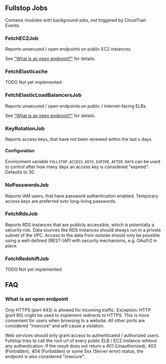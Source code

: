 ## Fullstop Jobs

Contains modules with background-jobs, not triggered by CloudTrail-Events.

### FetchEC2Job

Reports unsecured / open endpoints on public EC2 instances.

See ["What is an open endpoint?"](#what-is-an-open-endpoint) for details.

### FetchElasticache

TODO Not yet implemented

### FetchElasticLoadBalancersJob

Reports unsecured / open endpoints on public / internet-facing ELBs.

See ["What is an open endpoint?"](#what-is-an-open-endpoint) for details.

### KeyRotationJob

Reports access keys, that have not been renewed within the last x days.

#### Configuration

Environment variable `FULLSTOP_ACCESS_KEYS_EXPIRE_AFTER_DAYS` can be used to control
after how many days an access key is considered "expired". Defaults to 30.

### NoPasswordsJob

Reports IAM users, that have password authentication enabled. Temporary access keys
are preferred over long-living passwords.

### FetchRdsJob

Reports RDS instances that are publicly accessible, which is potentially a security risk.
Data sources like RDS instances should always run in a private subnet of the VPC.
Access to the data from outside should only be possible using a well-defined (REST-)API
with security mechanisms, e.g. OAuth2 in place.

### FetchRedshiftJob

TODO Not yet implemented

## FAQ

### What is an open endpoint

Only HTTPS (port 443) is allowed for incoming traffic. Exception: HTTP (port 80) might be
used to implement redirects to HTTPS. This is more convenient for users when browsing to
a website. All other ports are considered "insecure" and will cause a violation.

Web services should only grant access to authenticated / authorized users. Fullstop tries
to call the root url of every public ELB / EC2 instance wihtout any authentication.
If the result does not return a 401 (Unauthorized), 403 (Forbidden), 404 (Forbidden) or some 5xx (Server error)
status, the endpoint is also considered "insecure".

